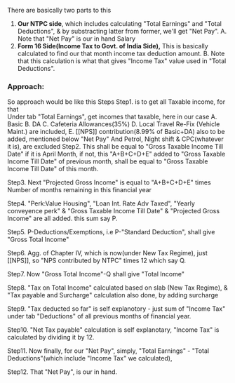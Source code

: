 There are basically two parts to this
1. **Our NTPC side**, which includes calculating "Total Earnings" and "Total Deductions", & by substracting latter from former, we'll get "Net Pay".
    A. Note that "Net Pay" is our in hand Salary
2. **Form 16 Side(Income Tax to Govt. of India Side),** This is basically calculated to find our that month income tax deduction amount.
    B. Note that this calculation is what that gives "Income Tax" value used in "Total Deductions".     

### Approach:
So approach would be like this Steps
Step1. 
	is to get all Taxable income, for that  
    Under tab "Total Earnings", get incomes that taxable, here in our case
            A. Basic
            B. DA
            C. Cafeteria Allowances(35%)
            D. Local Travel Re-Fix (Vehicle Maint.) are included, 
			E. [[NPS]] contribution(8.99% of Basic+DA) also to be added, mentioned below "Net Pay"
		And Petrol, Night shift & CPC(whatever it is), are excluded 
Step2. 
	This shall be equal to "Gross Taxable Income Till Date" if it is April Month, if not, this "A+B+C+D+E" added to "Gross Taxable Income Till Date" of previous month, shall be equal to "Gross Taxable Income Till Date" of this month.


Step3. 
	Next "Projected Gross Income" is equal to "A+B+C+D+E" times Number of months remaining in this financial year


Step4.
	"Perk:Value Housing", "Loan Int. Rate Adv Taxed", "Yearly conveyence perk" & "Gross Taxable Income Till Date" & "Projected Gross Income" are all added. this sum say P.


Step5. 
	P-Deductions/Exemptions, i.e P-"Standard Deduction", shall give "Gross Total Income"


Step6. 
	Agg. of Chapter IV, which is now(under New Tax Regime), just [[NPS]], so  "NPS contributed by NTPC" times 12 which say Q.


Step7.
	Now "Gross Total Income"-Q shall give "Total Income"

Step8. 
	"Tax on Total Income" calculated based on slab (New Tax Regime), & "Tax payable and Surcharge" calculation also done, by adding surcharge

Step9.
	"Tax deducted so far" is self explanotory - just sum of "Income Tax" under tab "Deductions" of all previous months of financial year.

Step10. 
	"Net Tax payable" calculation is self explanotary, "Income Tax" is calculated by dividing it by 12.

Step11. 
	Now finally, for our "Net Pay", simply, "Total Earnings" - "Total Deductions"(which include "Income Tax" we calculated),

Step12. 
	That "Net Pay", is our in hand.
